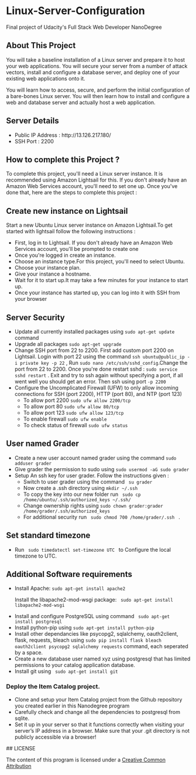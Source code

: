 # Linux-Server-Configuration
Final project of Udacity's Full Stack Web Developer NanoDegree

## About This Project 
You will take a baseline installation of a Linux server and prepare it to host your web applications. You will secure your server from a number of attack vectors, install and configure a database server, and deploy one of your existing web applications onto it.

You will learn how to access, secure, and perform the initial configuration of a bare-bones Linux server. You will then learn how to install and configure a web and database server and actually host a web application.

## Server Details 
<ul>
<li> Public IP Address : http://13.126.217.180/ </li>
<li> SSH Port : 2200 </li>
</ul>

## How to complete this Project ?

To complete this project, you'll need a Linux server instance. It is recommended using Amazon Lightsail for this. If you don't already have an Amazon Web Services account, you'll need to set one up. Once you've done that, here are the steps to complete this project :


## Create new instance on Lightsail

Start a new Ubuntu Linux server instance on Amazon Lightsail.To get started with lightsail follow the following instructions :
<ul>
<li> First, log in to Lightsail. If you don't already have an Amazon Web Services account, you'll be prompted to create one</li>
<li> Once you're logged in create an instance. </li>
<li> Choose an instance type.For this project, you'll need to select Ubuntu.</li>
<li> Choose your instance plan.</li>
<li> Give your instance a hostname. </li>
<li> Wait for it to start up.It may take a few minutes for your instance to start up.</li>
<li> Once your instance has started up, you can log into it with SSH from your browser </li>
</ul>


## Server Security

<ul>
<li>Update all currently installed packages using 
<code>sudo apt-get update</code> command</li>

<li>Upgrade all packages
<code>sudo apt-get upgrade</code></li>

<li>Change SSH port from 22 to 2200. First add custom port 2200 on Lightsail. Login with port 22 using the command <code>ssh ubuntu@public_ip -i private key -p 22</code> , Run <code>sudo nano /etc/ssh/sshd_config</code>.Change the port from 22 to 2200. Once you're done restart sshd : <code>sudo service sshd restart</code> . Exit and try to ssh again without specifying a port, if all went well you should get an error. Then ssh using port <code>-p 2200</code></li>

<li> Configure the Uncomplicated Firewall (UFW) to only allow incoming connections for SSH (port 2200), HTTP (port 80), and NTP (port 123)
<ul>
<li>To allow port 2200 <code>sudo ufw allow 2200/tcp</code></li>
<li>To allow port 80 <code>sudo ufw allow 80/tcp</code></li>
<li>To allow port 123 <code>sudo ufw allow 123/tcp</code></li>
<li>To enable firewall <code>sudo ufw enable</code></li>
<li>To check status of firewall <code>sudo ufw status</code></li>
</ul>
</li>
</ul>


## User named Grader

<ul>
<li> Create a new user account named grader using the command <code>sudo adduser grader</code></li>
<li>  Give grader the permission to sudo using <code>sudo usermod -aG sudo grader</code></li>
<li> Setup An ssh key for user grader. Follow the instructions given :
<ul>
<li> Switch to user grader using the command <code> su grader </code></li>
<li> Now create a .ssh directory using <code>mkdir ~/.ssh</code> </li>
<li> To copy the key into our new folder run <code> sudo cp /home/ubuntu/.ssh/authorized_keys ~/.ssh/ </code> </li>
<li> Change ownership rights using <code>sudo chown grader:grader /home/grader/.ssh/authorized_keys</code></li>
<li> For additional security run <code> sudo chmod 700 /home/grader/.ssh </code> . </li>
</ul></ul>


## Set standard timezone 
<ul>
<li> Run <code> sudo timedatectl set-timezone UTC </code> to Configure the local timezone to UTC.</li>
</ul>

## Additional Software requirements
<ul>
<li>Install Apache:
<code>sudo apt-get install apache2</code>

Install the libapache2-mod-wsgi package:
<code> sudo apt-get install libapache2-mod-wsgi </code>
</li>

<li> Install and configure PostgreSQL using command <code> sudo apt-get install postgresql </code></li>
<li>Install python-pip using <code>sudo apt-get install python-pip</code></li>
<li> Install other dependancies like psycopg2, sqlalchemy, oauth2client, flask, requests, bleach using <code>sudo pip install flask bleach oauth2client psycopg2 sqlalchemy requests</code> command, each seperated by a space.</li>
<li> Create a new database user named xyz using postgresql that has limited permissions to your catalog application database. </li>
<li> Install git using <code> sudo apt-get install git </code>
</ul>

### Deploy the Item Catalog project.
<ul>
<li> Clone and setup your Item Catalog project from the Github repository you created earlier in this Nanodegree program </li>
<li> Carefully check and change all the dependencies to postgresql from sqlite.
<li> Set it up in your server so that it functions correctly when visiting your server’s IP address in a browser. Make sure that your .git directory is not publicly accessible via a browser! </li>

</ul>
## LICENSE

The content of this program is licensed under a <a href="https://creativecommons.org/licenses/by/2.0/">Creative Common Attribution</a>
